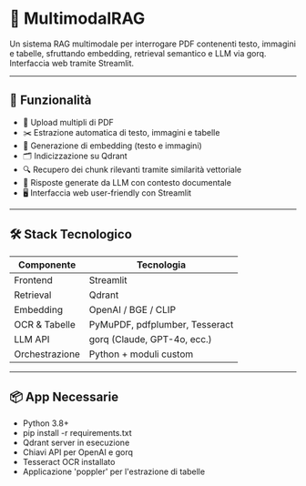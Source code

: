 # 🧠 MultimodalRAG

Un sistema RAG multimodale per interrogare PDF contenenti testo, immagini e tabelle, sfruttando embedding, retrieval semantico e LLM via gorq. Interfaccia web tramite Streamlit.

---

## 🚀 Funzionalità

- 📄 Upload multipli di PDF
- ✂️ Estrazione automatica di testo, immagini e tabelle
- 🧠 Generazione di embedding (testo e immagini)
- 🗂️ Indicizzazione su Qdrant
- 🔍 Recupero dei chunk rilevanti tramite similarità vettoriale
- 🤖 Risposte generate da LLM con contesto documentale
- 🖥️ Interfaccia web user-friendly con Streamlit

---

## 🛠️ Stack Tecnologico

| Componente    | Tecnologia                     |
|---------------|--------------------------------|
| Frontend      | Streamlit                      |
| Retrieval     | Qdrant                         |
| Embedding     | OpenAI / BGE / CLIP            |
| OCR & Tabelle | PyMuPDF, pdfplumber, Tesseract |
| LLM API       | gorq (Claude, GPT-4o, ecc.)    |
| Orchestrazione| Python + moduli custom         |

---

## 📦 App Necessarie
- Python 3.8+
- pip install -r requirements.txt
- Qdrant server in esecuzione
- Chiavi API per OpenAI e gorq
- Tesseract OCR installato
- Applicazione 'poppler' per l'estrazione di tabelle